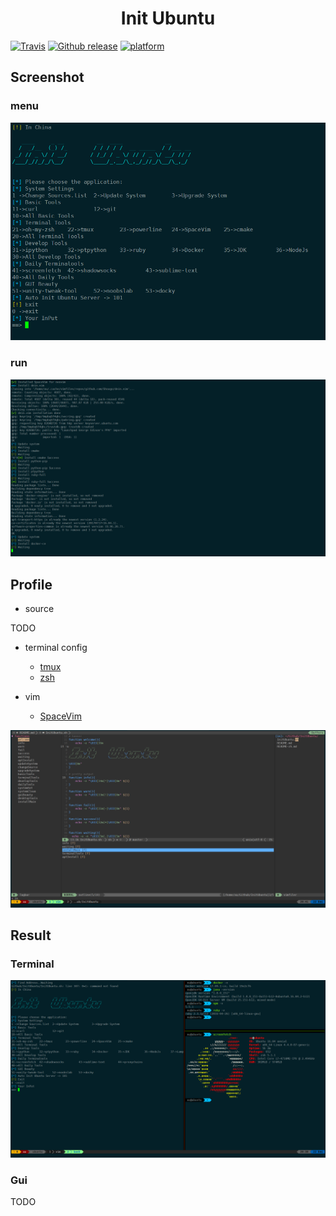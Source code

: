 <h1 align="center">Init Ubuntu</h1>

[![Travis](https://img.shields.io/travis/XuCcc/InitUbuntu.svg?style=plastic)]()
[![Github release](https://img.shields.io/badge/release-0.1.0-green.svg)](https://github.com/XuCcc/InitUbuntu/releases/tag/0.1.0)
[![platform](https://img.shields.io/badge/platform-ubuntu-lightgrey.svg)]()


## Screenshot

### menu

![menu](.images/menu.png)

### run

![run](.images/run.png)

## Profile

- source

TODO

- terminal config
	- [tmux](https://gist.github.com/XuCcc/5e6b50e0d07f7c82b8f880e2ad59b6a9)
    - [zsh](https://gist.github.com/XuCcc/9859c4721ccc4949c8583d3202fc6483)

- vim
	- [SpaceVim](http://spacevim.org) 

![vim](.images/vim.png)

## Result

### Terminal

![term](.images/term.png)

### Gui

TODO
